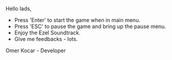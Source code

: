 Hello lads,

- Press 'Enter' to start the game when in main menu.
- Press 'ESC' to pause the game and bring up the pause menu.
- Enjoy the Ezel Soundtrack.
- Give me feedbacks - lots.

Omer Kocar - Developer 
